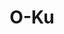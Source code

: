 ---
layout: place
title: "O-Ku"
permalink: /north-carolina/charlotte/o-ku.html
stateAbbr: NC
stateName: North Carolina
cityName: Charlotte
place_id: ChIJaaSMp3CfVogRpYMMsxTAWhQ
photos:
  - name: >-
      places/ChIJaaSMp3CfVogRpYMMsxTAWhQ/photos/AeeoHcIGU3BNM6pxOdRx7C_md73wJDUYNkKKPerVtiL02emBntXP4SRFoqooWL3b5ELJ8FozgrbVUBNn6CAkVkPwNWTeW6SzNsfPlxOvhw5QBVcgSxnFPIqpUXEdsWAjwKr0TY7PPRNrdAAgIBe-31cBQ2hAj0gvbDLfUWjb_NckR-mrlVNO6WARUs44T_LYlAsYfnQRXm97lli9zvC5eKRyA6bE7JEPOVOeYs9CftiNMu3hOuKPAkZulgxeDFqKSPAzmqMOkHKvGUyLCm2KD0C1N_CrRNpgzaoMcWVHPswlS-Vo11835M0KF9zKH5hs-9pnjuowgNtCimr8c9PaNr49QNiYuch6BtEKYgbeA5-on2xQUhBQop8KZPUYhoRLGU_Y6tK3JC-D3y1xPVArE-czrSOesptemnZopMnid-Ovg9A6hsM
    widthPx: 3600
    heightPx: 4800
    authorAttributions:
      - displayName: Mark Manning
        uri: https://maps.google.com/maps/contrib/115431007210680239944
        photoUri: >-
          https://lh3.googleusercontent.com/a-/ALV-UjWJJyhEroMaEo5Q-iBbm3hVwdpbgpOh7JO6bT89XOBcXWnSmJ5mxA=s100-p-k-no-mo
    flagContentUri: >-
      https://www.google.com/local/imagery/report/?cb_client=maps_api_places.places_api&image_key=!1e10!2sCIHM0ogKEICAgIDJzdL06QE&hl=en-US
    googleMapsUri: >-
      https://www.google.com/maps/place//data=!3m4!1e2!3m2!1sCIHM0ogKEICAgIDJzdL06QE!2e10!4m2!3m1!1s0x88569f70a78ca469:0x145ac014b30c83a5
  - name: >-
      places/ChIJaaSMp3CfVogRpYMMsxTAWhQ/photos/AeeoHcIKPgvjKWlVBEZvsiPoJG4kSsCwcEXRvAYC2m7LIn4EDidLLoorWTzG7YNlAasKKZgoIpEUkhWdEaHx7o6wwWYPZxOnBuyRjT3P9zXxxVAtnnuwoIqoDmopWAjqc-KtQWpzBQP1pKrnQlLsGU11c3uyuH4-MJR943GwuiXACr6UwA8SPyAM1ME1GMzoJyB6PhUgcUCfgiBJ0TyFH4G897lZJ0qNMtEcyi3V-G15CMfrCnyQEjSJG-okh0Mcb5e2M1plVbLTG39elyORxho0a7ul3VTfS8Cw87c6RtOclUTl1g
    widthPx: 960
    heightPx: 639
    authorAttributions:
      - displayName: O-Ku
        uri: https://maps.google.com/maps/contrib/116884475675607369037
        photoUri: >-
          https://lh3.googleusercontent.com/a-/ALV-UjUSETD33hpsUSjPgVEe6bIwi2sAc-w1G-Bhna_vzHzJXpLQCWIm=s100-p-k-no-mo
    flagContentUri: >-
      https://www.google.com/local/imagery/report/?cb_client=maps_api_places.places_api&image_key=!1e10!2sAF1QipMxP3uqlF3hCDn_RlzDwp-hNevsG2dbwQAmx0Tn&hl=en-US
    googleMapsUri: >-
      https://www.google.com/maps/place//data=!3m4!1e2!3m2!1sAF1QipMxP3uqlF3hCDn_RlzDwp-hNevsG2dbwQAmx0Tn!2e10!4m2!3m1!1s0x88569f70a78ca469:0x145ac014b30c83a5
  - name: >-
      places/ChIJaaSMp3CfVogRpYMMsxTAWhQ/photos/AeeoHcJPe-_8HCDGYFyJwoHP3uH7lqaBd0UUK1bRLowPgbEYy_jkFMuWwrqrrMbGJpWphHhyQeEpvGrbvZ-F6DskVr-hSrNKRwevqjnuWq0qZvP2zrXRER0EoRNF7WXw5VTyX6bu1tadliNyWXWbOLcQ3agAjJxbCL9WgAN6P0KpeYFkh6U4JSJcXxX_g9SUxAbzNnJ-De9C7Zm_btIC32HutbSX7z4uZJSMX8SCVXbvfebBM_NUnmBgv7xGygeBlcx1kL6QOJTZPk7QL_Iz4oGng4T8KMXXaVZpVVgySq_6_3cmcncer6dCuM7L_HuJcMseu9s-7iTsEUXcm33Qtn-woIOsRKdHzmi4HGWFFHx-mCFafIXGhyTMocko8xvitssJsMh_WAs6bDsCG3iLP7QqOavcSAHzSdRnsvE1oKtfLPGwmg
    widthPx: 4032
    heightPx: 3024
    authorAttributions:
      - displayName: HJC
        uri: https://maps.google.com/maps/contrib/113540344885576747623
        photoUri: >-
          https://lh3.googleusercontent.com/a-/ALV-UjXdPi4bREY-mPB5OUcKN2Fv1tKCTwSeOhsW-Jllv52oIOqiCk13=s100-p-k-no-mo
    flagContentUri: >-
      https://www.google.com/local/imagery/report/?cb_client=maps_api_places.places_api&image_key=!1e10!2sCIHM0ogKEICAgMCwl6bXVg&hl=en-US
    googleMapsUri: >-
      https://www.google.com/maps/place//data=!3m4!1e2!3m2!1sCIHM0ogKEICAgMCwl6bXVg!2e10!4m2!3m1!1s0x88569f70a78ca469:0x145ac014b30c83a5
  - name: >-
      places/ChIJaaSMp3CfVogRpYMMsxTAWhQ/photos/AeeoHcI9zgWsEWezgEDm5GsT5_ocXHXeNqcZyl9Fw-QWDVr0RGM71MDx0U46wm0H5W6kLsBCSHX9tVwLjv52M69vfqqZHTUnoNQX-PdkArddRDSsxQJSUB2Jpi7Umxs3SOHgeWd-2A5SlahmgkWn8YgXbs-1pWamMMpxFBUtLj5i1oT7n8xs7FXg32-6rtNr0i8S1gaA_09I_tSV8HYyc6HjaKV4r6HXn_gmgJiUbuu51-BEe9gN8ynJtrTwFUwCGhlQltqPbbTu0kcBEpuToUiZDpsckjo5HI0O0tpHFiujWVyZ5MgJOM-MBAkoy8etY2_hz2DLeVmbq1C5cngmvgC4aNSRTcqHbAWv-Nhp3mZdAl22bWx2N-Mlie-dM53ohF6DUg5pyJUHQUevQmbdQImTebL3j2GmH7wLcghpbzguTbvwGE8m
    widthPx: 4032
    heightPx: 3024
    authorAttributions:
      - displayName: Gina (G)
        uri: https://maps.google.com/maps/contrib/102962018388284575083
        photoUri: >-
          https://lh3.googleusercontent.com/a-/ALV-UjVkw3PFo1U87R5KhDwawnDvr6lFhMvZ6v7BQ--_4H4rcLJabTw=s100-p-k-no-mo
    flagContentUri: >-
      https://www.google.com/local/imagery/report/?cb_client=maps_api_places.places_api&image_key=!1e10!2sCIHM0ogKEICAgIDr4Lb_qAE&hl=en-US
    googleMapsUri: >-
      https://www.google.com/maps/place//data=!3m4!1e2!3m2!1sCIHM0ogKEICAgIDr4Lb_qAE!2e10!4m2!3m1!1s0x88569f70a78ca469:0x145ac014b30c83a5
  - name: >-
      places/ChIJaaSMp3CfVogRpYMMsxTAWhQ/photos/AeeoHcJPunrZfK-U7YIdYJ5ZvljqyyS34jPDdZ61cnHViqT_DD_1eeB4pO8WpFkuuugYeS4Jp6FJsDadcOSzvrKXuRSTBl7FDF3Hs1SXWSCoTy62eSTvspUV1U_ZxSvguNwSR0FOUh2a0XkuoJuoGBT4zFdOMdObhTDwDLvj8huFwGcZL3SrWotUMRBFuqwIHAZgQ-rfLxFp9UNT-OTMgs6gjS_P-F6OBOhVNUQPnr02PLfI8SoLQ91OnpfNi-sjIOqk7M2j1tobgLRdQPE84a958C4xoWX_NjYcXwl1jrudN1qvbea3GggYobB1GQ1J57J1IbPNllYd9yi_GkteHEFxseM_HIB30eOIevXhdBwegv92QuwCEMs78iHSCi_SWEYdkAQEQEDP5qe38nvA63C38-kiybsCCSQ5lD2UTxtq2YkyrLbg
    widthPx: 4800
    heightPx: 3200
    authorAttributions:
      - displayName: Tom Szelag
        uri: https://maps.google.com/maps/contrib/108425340970108719334
        photoUri: >-
          https://lh3.googleusercontent.com/a-/ALV-UjUg5mt2NxregXGVAL3Gk0lpkRjrAcIiNhRhnA0S3VmGFh20VlS1pw=s100-p-k-no-mo
    flagContentUri: >-
      https://www.google.com/local/imagery/report/?cb_client=maps_api_places.places_api&image_key=!1e10!2sCIHM0ogKEICAgIDDw8-i8QE&hl=en-US
    googleMapsUri: >-
      https://www.google.com/maps/place//data=!3m4!1e2!3m2!1sCIHM0ogKEICAgIDDw8-i8QE!2e10!4m2!3m1!1s0x88569f70a78ca469:0x145ac014b30c83a5
  - name: >-
      places/ChIJaaSMp3CfVogRpYMMsxTAWhQ/photos/AeeoHcLiXQF8SRG1wdaXIszHKyxXuH_5bprOwvEoJ-iFv3F0l7EdRTFlOH0MwQGuQsOSn6Vc9qmslwc9x-wOvWgwFqIS0ToxAW1wBZ-PvEOb7gqNNG3gzjusJeXQg_4PrYbqHpY3C_Po66OU3Mz_mBnCeTxNzamQ8kM6rrUe87bY_w-MCtNwq6t_R1pKgeag4QRFkIRP56YGyb2PT9-CqhIKQWV-FjpCe7Gj9r3A7mCjH230DM8J2EniN776YCABgBkKNLXSIWB1zNuPmu6vnwyW67QQR6xG25v29NrFPbUKriifRb_1lFJd1HTw7RIs8yg0IL76GCbSCESLtdb3Y_DGYNyyArUl2LLfUJj9BP6c8h4NxHzPcjotzYlpltdGxTfun-tGEIAG_XWxTEJ6j77gpA9aAuVULq46u5Y59K0l0NgFjw
    widthPx: 3072
    heightPx: 4080
    authorAttributions:
      - displayName: TM Jamison
        uri: https://maps.google.com/maps/contrib/113948487413133737025
        photoUri: >-
          https://lh3.googleusercontent.com/a-/ALV-UjUVmPaTqyuhGLSl9l7PlDlO5TOfW8dt4rUqEIljHPzK3dF89Rg=s100-p-k-no-mo
    flagContentUri: >-
      https://www.google.com/local/imagery/report/?cb_client=maps_api_places.places_api&image_key=!1e10!2sCIHM0ogKEICAgIDfwsmNcg&hl=en-US
    googleMapsUri: >-
      https://www.google.com/maps/place//data=!3m4!1e2!3m2!1sCIHM0ogKEICAgIDfwsmNcg!2e10!4m2!3m1!1s0x88569f70a78ca469:0x145ac014b30c83a5
  - name: >-
      places/ChIJaaSMp3CfVogRpYMMsxTAWhQ/photos/AeeoHcK8n5LaNo40IMdWtvDskntgXMl410xKFp8Nuce1V8Kerkwe5t0UXuxV_pn74diB8rb5gwlj7_i8IO5pphcQqZ523Tus7n9PSvEUYJCtsLQ-E4b3Sq3e3Np7cKrej85qabyTcjVderzT1jGaY6aHoNA6kC20k_7Y7SckBnyvMeBn8ccpjZhvMsWzTIEUnylpIjlEAxpKPYvaWmSeqPgXlzKJGSqoGFfuUOpBaTjX0KWSy6hgee8I6XsBRtKSt5HzqDkcLPWN5DFGOLzYg1s_qP-oULtk0RMNe6OtGOjFjPaPTKCHQn6XS9m2IcMYuJpAOhLRCgaOQifM2pRpuyD65np2TyV_FVIyJ3UT1TIKo6NwK3LkkI8_f9j87rLz70Ih92oWqOH8YY6AQCxBVPBVtjrPYQU-nFBYGiNcjBX08B0bjA
    widthPx: 3024
    heightPx: 4032
    authorAttributions:
      - displayName: Stanly Gomes
        uri: https://maps.google.com/maps/contrib/107769036319920002856
        photoUri: >-
          https://lh3.googleusercontent.com/a-/ALV-UjX0T0zGOW7ESHu5vZLkcpUBRDgYopQCnODJhvM3WM5Nwtf_b95Z=s100-p-k-no-mo
    flagContentUri: >-
      https://www.google.com/local/imagery/report/?cb_client=maps_api_places.places_api&image_key=!1e10!2sCIHM0ogKEICAgMCg_IDPZQ&hl=en-US
    googleMapsUri: >-
      https://www.google.com/maps/place//data=!3m4!1e2!3m2!1sCIHM0ogKEICAgMCg_IDPZQ!2e10!4m2!3m1!1s0x88569f70a78ca469:0x145ac014b30c83a5
  - name: >-
      places/ChIJaaSMp3CfVogRpYMMsxTAWhQ/photos/AeeoHcJjOtu9JGSJItIc6DvRyYWH0ObHfxUERw3DQo_rgDDgXca3UY_z3ZiaWly0oU3k3aMjBdVfrukXAVLYZtcca_sJRojmCr7P88Z8ODCXWNeIGGD0mB7aop5cH6XToEXYJFPVnoRxFEnq1DRZ_X9yEBgnXshMxE1GmaF8BmOxx0cpr0ihPUnjhTFDPafuXnQ-F4KnzI_0HWLiJDiwZlvqZMpMymTwBgErjYQare92CogeSv2SDW0vXqivYW3nYsmqDcAxAWJeT8U4LeYID5JE4bVQhuW-hVCe919CV7b_M0CQPYRoe0kkW5x1M3NZUihlN4HkJIHJ75KWr5w9In-cMq5eAitmH_Xhtt1YPXStHi7NH9XLzKLPG48WL0C4OV2A2gUVSQI2r2PMt_iA_1En_M0VTPob7XiBuTNN9dZ85EEmDw
    widthPx: 4032
    heightPx: 3024
    authorAttributions:
      - displayName: Duncan Blount
        uri: https://maps.google.com/maps/contrib/114904998083869905140
        photoUri: >-
          https://lh3.googleusercontent.com/a-/ALV-UjXEnRLvLn8Inn4cIQVP8X77peUNVsUiiYniNC8eIkTEQ8-_mhE5=s100-p-k-no-mo
    flagContentUri: >-
      https://www.google.com/local/imagery/report/?cb_client=maps_api_places.places_api&image_key=!1e10!2sCIHM0ogKEICAgMCA7p3YCg&hl=en-US
    googleMapsUri: >-
      https://www.google.com/maps/place//data=!3m4!1e2!3m2!1sCIHM0ogKEICAgMCA7p3YCg!2e10!4m2!3m1!1s0x88569f70a78ca469:0x145ac014b30c83a5
  - name: >-
      places/ChIJaaSMp3CfVogRpYMMsxTAWhQ/photos/AeeoHcLSIDOarTf-7HztyR9DA-Bgc95CRpneS3gE2czJl6wYu_5XliqHVsW925Ap0Y3-xRQhdWwfqfqO4svFwMP27NjLIhJFJOAdw40UXko6_zCqO3T_wmYrJzEf3l0FmTcG8jQIcgW80yBcabdn9cQHO8hsO2diQnfAD9mGDi8F92d8qQaNDD1bXyr6gsuhG4UGPqWUErASHwmb6vath81s7rRNBgb9ZbeEGb7SkzItu67WHcWfoKsb7OvCqQ8gdG3a2-Llko5ah5k27IbzkcKKYqwDIsTeu_aTzLo-p6j_vvXzuMybYmnhCyMax5VVXpyZZolKS8rnPW3Z7_FH_o9C_yUIlqPql3nOE7ApazPSoGG2n9clb_QYHCg8-Q19A6sDEA7SftnHe76qOU_lUHJGyWZHUvMzedHJd96MI21ZG_9nPtk
    widthPx: 3024
    heightPx: 4032
    authorAttributions:
      - displayName: Anish Thakkar (Doc Thakkar)
        uri: https://maps.google.com/maps/contrib/100632513839405797964
        photoUri: >-
          https://lh3.googleusercontent.com/a-/ALV-UjWnjcbzJ3aFKJ9D42lH6XhWs1v7P9juCvcllloTyKNR4nfoBgz8=s100-p-k-no-mo
    flagContentUri: >-
      https://www.google.com/local/imagery/report/?cb_client=maps_api_places.places_api&image_key=!1e10!2sCIHM0ogKEICAgID9__KDqQE&hl=en-US
    googleMapsUri: >-
      https://www.google.com/maps/place//data=!3m4!1e2!3m2!1sCIHM0ogKEICAgID9__KDqQE!2e10!4m2!3m1!1s0x88569f70a78ca469:0x145ac014b30c83a5
  - name: >-
      places/ChIJaaSMp3CfVogRpYMMsxTAWhQ/photos/AeeoHcJegkDEI30G3pd3NvivNG7XZfjz5HgtStz6iMKYEEPKglUhSmYsy7s1SfZo6CTKVKDmpFxf7PAnGOnLOgL0ubf5JKmtujRVRJBFQNjvDPet65Z95KOH6lBG1xwzt6XjSIEWRawqr4-46ARpc2ZZCERuyUhEstE3ZfPwU9t0EzQJceExpwACEok5ecFPwGt6Xd44IiByJKSISE03TA43-YPpHfX4upE3hqWzP8bsqdiS_I0q_kS2dC-mTyDVyOpl5frj4WdRfXYrKmNVoAMI68g8p8gtU0UJdDopd_C1KcB4qawPZc1KIYpDVjKXL3JJR-zjZeuENvGkyGAvBHYcK7NP_yL7Jv7YYMCjf0DTMQqiSngQFPyetzFtmpfd6gIW5uopI02ljc7QGZHisdXhyH9XQ8DHS1re9ayRkse_2seirVmA
    widthPx: 3024
    heightPx: 4032
    authorAttributions:
      - displayName: Kenna James
        uri: https://maps.google.com/maps/contrib/105533676727216294279
        photoUri: >-
          https://lh3.googleusercontent.com/a/ACg8ocITQ9zGBbzjuH7iLrgIcmgEhJ_NveWHfipWDnWHnFsXLFp_UH0=s100-p-k-no-mo
    flagContentUri: >-
      https://www.google.com/local/imagery/report/?cb_client=maps_api_places.places_api&image_key=!1e10!2sCIHM0ogKEICAgIDzu5TLlAE&hl=en-US
    googleMapsUri: >-
      https://www.google.com/maps/place//data=!3m4!1e2!3m2!1sCIHM0ogKEICAgIDzu5TLlAE!2e10!4m2!3m1!1s0x88569f70a78ca469:0x145ac014b30c83a5
address: 2000 South Blvd, Charlotte, NC 28203, USA
street: 2000 South Blvd
city: Charlotte
state: NC
zip: '28203'
country: USA
neighborhood: null
latitude: '35.209550'
longitude: '-80.860481'
accessibility_options:
  wheelchairAccessibleParking: true
  wheelchairAccessibleEntrance: true
  wheelchairAccessibleRestroom: true
  wheelchairAccessibleSeating: true
business_status: OPERATIONAL
name: O-Ku
google_maps_links:
  directionsUri: >-
    https://www.google.com/maps/dir//''/data=!4m7!4m6!1m1!4e2!1m2!1m1!1s0x88569f70a78ca469:0x145ac014b30c83a5!3e0
  placeUri: https://maps.google.com/?cid=1466695823798338469
  writeAReviewUri: >-
    https://www.google.com/maps/place//data=!4m3!3m2!1s0x88569f70a78ca469:0x145ac014b30c83a5!12e1
  reviewsUri: >-
    https://www.google.com/maps/place//data=!4m4!3m3!1s0x88569f70a78ca469:0x145ac014b30c83a5!9m1!1b1
  photosUri: >-
    https://www.google.com/maps/place//data=!4m3!3m2!1s0x88569f70a78ca469:0x145ac014b30c83a5!10e5
primary_type: Japanese Restaurant
opening_hours:
  regular: null
  current: null
secondary_opening_hours:
  regular:
    weekdayDescriptions: null
    type: null
  current:
    weekdayDescriptions: null
    type: null
phone: (704) 594-1922
price_level: PRICE_LEVEL_EXPENSIVE
price_range: $50 &ndash; $100
rating: '4.6'
rating_count: 1113
website: >-
  https://www.o-kusushi.com/location/o-ku-charlotte/?y_source=1_ODE4NDQwNjAtNzE1LWxvY2F0aW9uLndlYnNpdGU%3D
description: A chic option for sushi & unique Japanese dishes, plus sake, beer & cocktails.
reviews:
  - name: >-
      places/ChIJaaSMp3CfVogRpYMMsxTAWhQ/reviews/ChZDSUhNMG9nS0VJQ0FnTUNRNlllcFhnEAE
    relativePublishTimeDescription: a month ago
    rating: 5
    text:
      text: >-
        I had the pleasure of having the omakase at O-Ku recently. From the
        moment I walked in, I felt like I was a special guest. The hostess and
        waitstaff (I believe my waitress’s name was Jasmine; I wish I had asked
        again) were beyond welcoming and wonderful. I had seven amazing courses
        over about 2.5 hours. Every dish was thoughtfully created and
        beautifully executed. I loved learning about the seafood in each dish
        and that a surprising amount comes from Tsukiji Fish Market in Japan. I
        could not sing enough praises for this experience. The atmosphere, the
        staff, and the food were beyond incredible and out-valued the cost of
        the experience tenfold. I will visit O-Ku every time I’m in Charolette.
        Thank you for a truly wonderful experience.
      languageCode: en
    originalText:
      text: >-
        I had the pleasure of having the omakase at O-Ku recently. From the
        moment I walked in, I felt like I was a special guest. The hostess and
        waitstaff (I believe my waitress’s name was Jasmine; I wish I had asked
        again) were beyond welcoming and wonderful. I had seven amazing courses
        over about 2.5 hours. Every dish was thoughtfully created and
        beautifully executed. I loved learning about the seafood in each dish
        and that a surprising amount comes from Tsukiji Fish Market in Japan. I
        could not sing enough praises for this experience. The atmosphere, the
        staff, and the food were beyond incredible and out-valued the cost of
        the experience tenfold. I will visit O-Ku every time I’m in Charolette.
        Thank you for a truly wonderful experience.
      languageCode: en
    authorAttribution:
      displayName: Lindsey B
      uri: https://www.google.com/maps/contrib/101707374985829010173/reviews
      photoUri: >-
        https://lh3.googleusercontent.com/a/ACg8ocJB8zFHwjjIBpUf6uNGId72io4qIXV2HhRYPUDB--QtgypzRg=s128-c0x00000000-cc-rp-mo-ba3
    publishTime: '2025-03-05T17:11:20.250909Z'
    flagContentUri: >-
      https://www.google.com/local/review/rap/report?postId=ChZDSUhNMG9nS0VJQ0FnTUNRNlllcFhnEAE&d=17924085&t=1
    googleMapsUri: >-
      https://www.google.com/maps/reviews/data=!4m6!14m5!1m4!2m3!1sChZDSUhNMG9nS0VJQ0FnTUNRNlllcFhnEAE!2m1!1s0x88569f70a78ca469:0x145ac014b30c83a5
  - name: >-
      places/ChIJaaSMp3CfVogRpYMMsxTAWhQ/reviews/ChdDSUhNMG9nS0VJQ0FnTUN3ejVXSXZnRRAB
    relativePublishTimeDescription: 3 weeks ago
    rating: 2
    text:
      text: >-
        I really, really wanted to like this place. The space and vibe seem cool
        when you enter. However, they had a lot of strikes on a not so busy
        Tuesday night. They said they could t move a reservation up :30 even
        though when we got there it was 1/2 empty. The drinks were pricey but
        good. The food ranged from bad to delicious. The special was a king crab
        hand roll and it was great. So was the Fuji roll. The South end shrimp
        and red dragon were good. The teriyaki chicken was mid and the truffle
        toro was terrible. The toro was tough and rubbery. I would have sent it
        back or complained but a) we waited over an hour, again on a not busy
        Tuesday night, for our food and b) our waitress disappeared for a while.
        5 people ate, 2 drinks and 1 appetizer was over $260 with tip. I won’t
        go back.
      languageCode: en
    originalText:
      text: >-
        I really, really wanted to like this place. The space and vibe seem cool
        when you enter. However, they had a lot of strikes on a not so busy
        Tuesday night. They said they could t move a reservation up :30 even
        though when we got there it was 1/2 empty. The drinks were pricey but
        good. The food ranged from bad to delicious. The special was a king crab
        hand roll and it was great. So was the Fuji roll. The South end shrimp
        and red dragon were good. The teriyaki chicken was mid and the truffle
        toro was terrible. The toro was tough and rubbery. I would have sent it
        back or complained but a) we waited over an hour, again on a not busy
        Tuesday night, for our food and b) our waitress disappeared for a while.
        5 people ate, 2 drinks and 1 appetizer was over $260 with tip. I won’t
        go back.
      languageCode: en
    authorAttribution:
      displayName: Jay Fulcher
      uri: https://www.google.com/maps/contrib/106248721302401024811/reviews
      photoUri: >-
        https://lh3.googleusercontent.com/a/ACg8ocLUd9_DVSoy3wCSwjg5ittNy0dFbmBKtF2RbQ4BBFJVwDrD8A=s128-c0x00000000-cc-rp-mo-ba4
    publishTime: '2025-03-22T03:17:30.895738Z'
    flagContentUri: >-
      https://www.google.com/local/review/rap/report?postId=ChdDSUhNMG9nS0VJQ0FnTUN3ejVXSXZnRRAB&d=17924085&t=1
    googleMapsUri: >-
      https://www.google.com/maps/reviews/data=!4m6!14m5!1m4!2m3!1sChdDSUhNMG9nS0VJQ0FnTUN3ejVXSXZnRRAB!2m1!1s0x88569f70a78ca469:0x145ac014b30c83a5
  - name: >-
      places/ChIJaaSMp3CfVogRpYMMsxTAWhQ/reviews/ChZDSUhNMG9nS0VJQ0FnTUNnX0lEUFJREAE
    relativePublishTimeDescription: a month ago
    rating: 3
    text:
      text: >-
        The vibe was great for Valentine’s date night!

        The appetizers were pretty good, one note would be the duck buns didn’t
        have much flavor without the sauce.

        We were not a fan of the spider and red volcano roll as the tempura
        batter had a weird bitter taste, along with straying from crispy to rock
        hard 😅. The rainbow roll was delicious and will definitely stick with
        non-fried rolls here going forward (didn’t have this issue with the
        Raleigh location though).

        The Valentine’s pavlova was a miss for us as we were not a fan of the
        “crust” that made up most of the dessert, along with the jam tasting
        generically sweet (like one note but super sweet).
      languageCode: en
    originalText:
      text: >-
        The vibe was great for Valentine’s date night!

        The appetizers were pretty good, one note would be the duck buns didn’t
        have much flavor without the sauce.

        We were not a fan of the spider and red volcano roll as the tempura
        batter had a weird bitter taste, along with straying from crispy to rock
        hard 😅. The rainbow roll was delicious and will definitely stick with
        non-fried rolls here going forward (didn’t have this issue with the
        Raleigh location though).

        The Valentine’s pavlova was a miss for us as we were not a fan of the
        “crust” that made up most of the dessert, along with the jam tasting
        generically sweet (like one note but super sweet).
      languageCode: en
    authorAttribution:
      displayName: Stanly Gomes
      uri: https://www.google.com/maps/contrib/107769036319920002856/reviews
      photoUri: >-
        https://lh3.googleusercontent.com/a-/ALV-UjX0T0zGOW7ESHu5vZLkcpUBRDgYopQCnODJhvM3WM5Nwtf_b95Z=s128-c0x00000000-cc-rp-mo
    publishTime: '2025-02-15T06:22:30.250182Z'
    flagContentUri: >-
      https://www.google.com/local/review/rap/report?postId=ChZDSUhNMG9nS0VJQ0FnTUNnX0lEUFJREAE&d=17924085&t=1
    googleMapsUri: >-
      https://www.google.com/maps/reviews/data=!4m6!14m5!1m4!2m3!1sChZDSUhNMG9nS0VJQ0FnTUNnX0lEUFJREAE!2m1!1s0x88569f70a78ca469:0x145ac014b30c83a5
  - name: >-
      places/ChIJaaSMp3CfVogRpYMMsxTAWhQ/reviews/ChdDSUhNMG9nS0VJQ0FnTUNBNjZPWmd3RRAB
    relativePublishTimeDescription: 2 months ago
    rating: 5
    text:
      text: >-
        Great sushi & service, the happy hour is pretty good. The price is $9
        for six different rolls. There was enough variety that the three of us
        were able to order something we would enjoy off of the happy hour menu.
        They have a good drink selection as well though we did not drink. Good
        for a date night or a ladies night out. The cost depends on how much
        sushi you eat - I love sushi so I eat more.
      languageCode: en
    originalText:
      text: >-
        Great sushi & service, the happy hour is pretty good. The price is $9
        for six different rolls. There was enough variety that the three of us
        were able to order something we would enjoy off of the happy hour menu.
        They have a good drink selection as well though we did not drink. Good
        for a date night or a ladies night out. The cost depends on how much
        sushi you eat - I love sushi so I eat more.
      languageCode: en
    authorAttribution:
      displayName: Lauren M
      uri: https://www.google.com/maps/contrib/103925272976802566714/reviews
      photoUri: >-
        https://lh3.googleusercontent.com/a/ACg8ocLGc-MCr1RXUrnYRozPN8DFR2fe0y6Hzh0eL5Efgts3dq5118o=s128-c0x00000000-cc-rp-mo-ba4
    publishTime: '2025-02-04T12:53:23.073931Z'
    flagContentUri: >-
      https://www.google.com/local/review/rap/report?postId=ChdDSUhNMG9nS0VJQ0FnTUNBNjZPWmd3RRAB&d=17924085&t=1
    googleMapsUri: >-
      https://www.google.com/maps/reviews/data=!4m6!14m5!1m4!2m3!1sChdDSUhNMG9nS0VJQ0FnTUNBNjZPWmd3RRAB!2m1!1s0x88569f70a78ca469:0x145ac014b30c83a5
  - name: >-
      places/ChIJaaSMp3CfVogRpYMMsxTAWhQ/reviews/ChZDSUhNMG9nS0VJQ0FnSUQzdHBUcU5REAE
    relativePublishTimeDescription: 4 months ago
    rating: 4
    text:
      text: >-
        We went for my wife's birthday and she got both a custom menu and a
        custom stemless wine glass. Cool touch.

        The food and service was good. Attentive service, full glass. Just know
        what you're ordering. Otherwise what kind of loud where we are at and
        cold by the windows.
      languageCode: en
    originalText:
      text: >-
        We went for my wife's birthday and she got both a custom menu and a
        custom stemless wine glass. Cool touch.

        The food and service was good. Attentive service, full glass. Just know
        what you're ordering. Otherwise what kind of loud where we are at and
        cold by the windows.
      languageCode: en
    authorAttribution:
      displayName: Mark Keith
      uri: https://www.google.com/maps/contrib/105527908866855291852/reviews
      photoUri: >-
        https://lh3.googleusercontent.com/a-/ALV-UjUyM49KAEPgd7aGoHnpHsuarKb3Lrl29RIGXKEVCok9CAHZ6PB_zw=s128-c0x00000000-cc-rp-mo-ba4
    publishTime: '2024-11-15T00:46:11.118349Z'
    flagContentUri: >-
      https://www.google.com/local/review/rap/report?postId=ChZDSUhNMG9nS0VJQ0FnSUQzdHBUcU5REAE&d=17924085&t=1
    googleMapsUri: >-
      https://www.google.com/maps/reviews/data=!4m6!14m5!1m4!2m3!1sChZDSUhNMG9nS0VJQ0FnSUQzdHBUcU5REAE!2m1!1s0x88569f70a78ca469:0x145ac014b30c83a5
parking_options:
  freeParkingLot: true
  freeStreetParking: true
payment_options:
  acceptsCreditCards: true
  acceptsDebitCards: true
  acceptsCashOnly: false
  acceptsNfc: true
allow_dogs: null
curbside_pickup: true
delivery: false
dine_in: true
good_for_children: false
good_for_groups: true
good_for_sports: false
live_music: false
menu_for_children: false
outdoor_seating: false
reservable: true
restroom: true
serves_beer: true
serves_breakfast: false
serves_brunch: false
serves_cocktails: true
serves_coffee: true
serves_dinner: true
serves_dessert: true
serves_lunch: true
serves_vegetarian_food: true
serves_wine: true
takeout: true

---